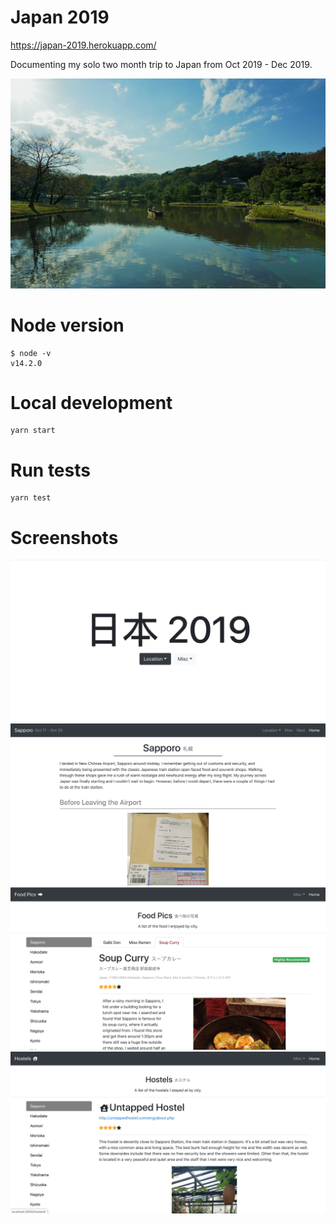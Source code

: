 # Japan 2019

https://japan-2019.herokuapp.com/

Documenting my solo two month trip to Japan from Oct 2019 - Dec 2019.

![img](/src/assets/images/home/ja1.jpg)

# Node version
```
$ node -v
v14.2.0
```

# Local development
```
yarn start
```

# Run tests
```
yarn test
```

# Screenshots

![img](/src/assets/images/home/home.jpg)
![img](/src/assets/images/home/blog.jpg)
![img](/src/assets/images/home/foods.jpg)
![img](/src/assets/images/home/hostels.jpg)